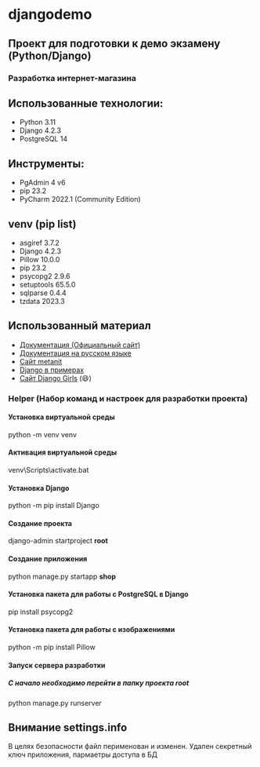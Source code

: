 # djangodemo
## Проект для подготовки к демо экзамену (Python/Django)

### Разработка интернет-магазина

## Использованные технологии:
- Python 3.11
- Django 4.2.3
- PostgreSQL 14

## Инструменты:
- PgAdmin 4 v6
- pip 23.2
- PyCharm 2022.1 (Community Edition)

## venv (pip list)  
- asgiref    3.7.2  
- Django     4.2.3
- Pillow     10.0.0
- pip        23.2   
- psycopg2   2.9.6  
- setuptools 65.5.0 
- sqlparse   0.4.4  
- tzdata     2023.3 


## Использованный материал
- [Документация (Официальный сайт)](https://www.djangoproject.com/)
- [Документация на русском языке](https://django.fun/ru/)
- [Сайт metanit](https://metanit.com/python/django/1.1.php)
- [Django в примерах](https://pocoz.gitbooks.io/django-v-primerah/content/)
- [Сайт Django Girls](https://tutorial.djangogirls.org/ru/) (:smile:)

### Helper (Набор команд и настроек для разработки проекта)

#### Установка виртуальной среды
python -m venv venv

#### Активация виртуальной среды
venv\Scripts\activate.bat

#### Установка Django
python -m pip install Django

#### Создание проекта
django-admin startproject __root__

#### Создание приложения
python manage.py startapp __shop__

#### Установка пакета для работы с PostgreSQL в  Django
pip install psycopg2

#### Установка пакета для работы с изображениями
python -m pip install Pillow

#### Запуск сервера разработки
##### С начало необходимо перейти в папку проекта __root__
python manage.py runserver

## Внимание settings.info
В целях безопасности файл перименован и изменен. Удален секретный ключ приложения, пармаетры доступа в БД 
